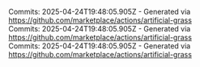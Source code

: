 Commits: 2025-04-24T19:48:05.905Z - Generated via https://github.com/marketplace/actions/artificial-grass
<br>
Commits: 2025-04-24T19:48:05.905Z - Generated via https://github.com/marketplace/actions/artificial-grass
<br>
Commits: 2025-04-24T19:48:05.905Z - Generated via https://github.com/marketplace/actions/artificial-grass
<br>
